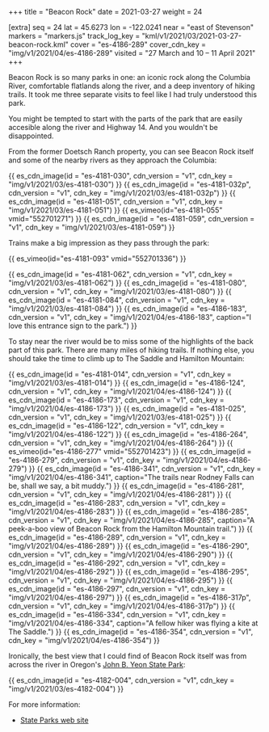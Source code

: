 +++
title = "Beacon Rock"
date = 2021-03-27
weight = 24

[extra]
seq = 24
lat = 45.6273
lon = -122.0241
near = "east of Stevenson"
markers = "markers.js"
track_log_key = "kml/v1/2021/03/2021-03-27-beacon-rock.kml"
cover = "es-4186-289"
cover_cdn_key = "img/v1/2021/04/es-4186-289"
visited = "27 March and 10 – 11 April 2021"
+++

Beacon Rock is so many parks in one: an iconic rock along the Columbia River, comfortable flatlands along the river, and a deep inventory of hiking trails. It took me three separate visits to feel like I had truly understood this park.

<!-- more -->

You might be tempted to start with the parts of the park that are easily accesible along the river and Highway 14. And you wouldn't be disappointed.

From the former Doetsch Ranch property, you can see Beacon Rock itself and some of the nearby rivers as they approach the Columbia:

{{ es_cdn_image(id = "es-4181-030", cdn_version = "v1", cdn_key = "img/v1/2021/03/es-4181-030") }}
{{ es_cdn_image(id = "es-4181-032p", cdn_version = "v1", cdn_key = "img/v1/2021/03/es-4181-032p") }}
{{ es_cdn_image(id = "es-4181-051", cdn_version = "v1", cdn_key = "img/v1/2021/03/es-4181-051") }}
{{ es_vimeo(id="es-4181-055" vmid="552701271") }}
{{ es_cdn_image(id = "es-4181-059", cdn_version = "v1", cdn_key = "img/v1/2021/03/es-4181-059") }}

Trains make a big impression as they pass through the park:

{{ es_vimeo(id="es-4181-093" vmid="552701336") }}

{{ es_cdn_image(id = "es-4181-062", cdn_version = "v1", cdn_key = "img/v1/2021/03/es-4181-062") }}
{{ es_cdn_image(id = "es-4181-080", cdn_version = "v1", cdn_key = "img/v1/2021/03/es-4181-080") }}
{{ es_cdn_image(id = "es-4181-084", cdn_version = "v1", cdn_key = "img/v1/2021/03/es-4181-084") }}
{{ es_cdn_image(id = "es-4186-183", cdn_version = "v1", cdn_key = "img/v1/2021/04/es-4186-183", caption="I love this entrance sign to the park.") }}

To stay near the river would be to miss some of the highlights of the back part of this park. There are many miles of hiking trails. If nothing else, you should take the time to climb up to The Saddle and Hamilton Mountain:

{{ es_cdn_image(id = "es-4181-014", cdn_version = "v1", cdn_key = "img/v1/2021/03/es-4181-014") }}
{{ es_cdn_image(id = "es-4186-124", cdn_version = "v1", cdn_key = "img/v1/2021/04/es-4186-124") }}
{{ es_cdn_image(id = "es-4186-173", cdn_version = "v1", cdn_key = "img/v1/2021/04/es-4186-173") }}
{{ es_cdn_image(id = "es-4181-025", cdn_version = "v1", cdn_key = "img/v1/2021/03/es-4181-025") }}
{{ es_cdn_image(id = "es-4186-122", cdn_version = "v1", cdn_key = "img/v1/2021/04/es-4186-122") }}
{{ es_cdn_image(id = "es-4186-264", cdn_version = "v1", cdn_key = "img/v1/2021/04/es-4186-264") }}
{{ es_vimeo(id="es-4186-277" vmid="552701423") }}
{{ es_cdn_image(id = "es-4186-279", cdn_version = "v1", cdn_key = "img/v1/2021/04/es-4186-279") }}
{{ es_cdn_image(id = "es-4186-341", cdn_version = "v1", cdn_key = "img/v1/2021/04/es-4186-341", caption="The trails near Rodney Falls can be, shall we say, a bit muddy.") }}
{{ es_cdn_image(id = "es-4186-281", cdn_version = "v1", cdn_key = "img/v1/2021/04/es-4186-281") }}
{{ es_cdn_image(id = "es-4186-283", cdn_version = "v1", cdn_key = "img/v1/2021/04/es-4186-283") }}
{{ es_cdn_image(id = "es-4186-285", cdn_version = "v1", cdn_key = "img/v1/2021/04/es-4186-285", caption="A peek-a-boo view of Beacon Rock from the Hamilton Mountain trail.") }}
{{ es_cdn_image(id = "es-4186-289", cdn_version = "v1", cdn_key = "img/v1/2021/04/es-4186-289") }}
{{ es_cdn_image(id = "es-4186-290", cdn_version = "v1", cdn_key = "img/v1/2021/04/es-4186-290") }}
{{ es_cdn_image(id = "es-4186-292", cdn_version = "v1", cdn_key = "img/v1/2021/04/es-4186-292") }}
{{ es_cdn_image(id = "es-4186-295", cdn_version = "v1", cdn_key = "img/v1/2021/04/es-4186-295") }}
{{ es_cdn_image(id = "es-4186-297", cdn_version = "v1", cdn_key = "img/v1/2021/04/es-4186-297") }}
{{ es_cdn_image(id = "es-4186-317p", cdn_version = "v1", cdn_key = "img/v1/2021/04/es-4186-317p") }}
{{ es_cdn_image(id = "es-4186-334", cdn_version = "v1", cdn_key = "img/v1/2021/04/es-4186-334", caption="A fellow hiker was flying a kite at The Saddle.") }}
{{ es_cdn_image(id = "es-4186-354", cdn_version = "v1", cdn_key = "img/v1/2021/04/es-4186-354") }}

Ironically, the best view that I could find of Beacon Rock itself was from across the river in Oregon's [John B. Yeon State Park](https://stateparks.oregon.gov/index.cfm?do=park.profile&parkId=114):

{{ es_cdn_image(id = "es-4182-004", cdn_version = "v1", cdn_key = "img/v1/2021/03/es-4182-004") }}

For more information:

* [State Parks web site](https://parks.state.wa.us/474/Beacon-Rock)
